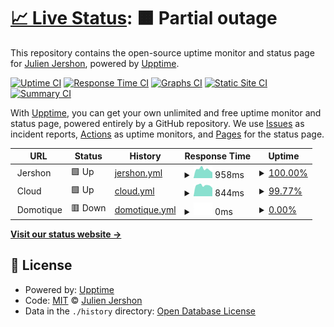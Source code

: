 # [📈 Live Status](https://jershon.github.io/status-jershon): <!--live status--> **🟧 Partial outage**

This repository contains the open-source uptime monitor and status page for [Julien Jershon](https://jershon.github.io/status-jershon), powered by [Upptime](https://github.com/upptime/upptime).

[![Uptime CI](https://github.com/jershon/status-jershon/workflows/Uptime%20CI/badge.svg)](https://github.com/jershon/status-jershon/actions?query=workflow%3A%22Uptime+CI%22)
[![Response Time CI](https://github.com/jershon/status-jershon/workflows/Response%20Time%20CI/badge.svg)](https://github.com/jershon/status-jershon/actions?query=workflow%3A%22Response+Time+CI%22)
[![Graphs CI](https://github.com/jershon/status-jershon/workflows/Graphs%20CI/badge.svg)](https://github.com/jershon/status-jershon/actions?query=workflow%3A%22Graphs+CI%22)
[![Static Site CI](https://github.com/jershon/status-jershon/workflows/Static%20Site%20CI/badge.svg)](https://github.com/jershon/status-jershon/actions?query=workflow%3A%22Static+Site+CI%22)
[![Summary CI](https://github.com/jershon/status-jershon/workflows/Summary%20CI/badge.svg)](https://github.com/jershon/status-jershon/actions?query=workflow%3A%22Summary+CI%22)

With [Upptime](https://upptime.js.org), you can get your own unlimited and free uptime monitor and status page, powered entirely by a GitHub repository. We use [Issues](https://github.com/jershon/status-jershon/issues) as incident reports, [Actions](https://github.com/jershon/status-jershon/actions) as uptime monitors, and [Pages](https://jershon.github.io/status-jershon) for the status page.

<!--start: status pages-->
<!-- This summary is generated by Upptime (https://github.com/upptime/upptime) -->
<!-- Do not edit this manually, your changes will be overwritten -->
<!-- prettier-ignore -->
| URL | Status | History | Response Time | Uptime |
| --- | ------ | ------- | ------------- | ------ |
| <img alt="" src="https://favicons.githubusercontent.com/null" height="13"> Jershon | 🟩 Up | [jershon.yml](https://github.com/jershon/status-jershon/commits/HEAD/history/jershon.yml) | <details><summary><img alt="Response time graph" src="./graphs/jershon/response-time-week.png" height="20"> 958ms</summary><br><a href="https://jershon.github.io/status-jershon/history/jershon"><img alt="Response time 907" src="https://img.shields.io/endpoint?url=https%3A%2F%2Fraw.githubusercontent.com%2Fjershon%2Fstatus-jershon%2FHEAD%2Fapi%2Fjershon%2Fresponse-time.json"></a><br><a href="https://jershon.github.io/status-jershon/history/jershon"><img alt="24-hour response time 627" src="https://img.shields.io/endpoint?url=https%3A%2F%2Fraw.githubusercontent.com%2Fjershon%2Fstatus-jershon%2FHEAD%2Fapi%2Fjershon%2Fresponse-time-day.json"></a><br><a href="https://jershon.github.io/status-jershon/history/jershon"><img alt="7-day response time 958" src="https://img.shields.io/endpoint?url=https%3A%2F%2Fraw.githubusercontent.com%2Fjershon%2Fstatus-jershon%2FHEAD%2Fapi%2Fjershon%2Fresponse-time-week.json"></a><br><a href="https://jershon.github.io/status-jershon/history/jershon"><img alt="30-day response time 945" src="https://img.shields.io/endpoint?url=https%3A%2F%2Fraw.githubusercontent.com%2Fjershon%2Fstatus-jershon%2FHEAD%2Fapi%2Fjershon%2Fresponse-time-month.json"></a><br><a href="https://jershon.github.io/status-jershon/history/jershon"><img alt="1-year response time 907" src="https://img.shields.io/endpoint?url=https%3A%2F%2Fraw.githubusercontent.com%2Fjershon%2Fstatus-jershon%2FHEAD%2Fapi%2Fjershon%2Fresponse-time-year.json"></a></details> | <details><summary><a href="https://jershon.github.io/status-jershon/history/jershon">100.00%</a></summary><a href="https://jershon.github.io/status-jershon/history/jershon"><img alt="All-time uptime 99.82%" src="https://img.shields.io/endpoint?url=https%3A%2F%2Fraw.githubusercontent.com%2Fjershon%2Fstatus-jershon%2FHEAD%2Fapi%2Fjershon%2Fuptime.json"></a><br><a href="https://jershon.github.io/status-jershon/history/jershon"><img alt="24-hour uptime 100.00%" src="https://img.shields.io/endpoint?url=https%3A%2F%2Fraw.githubusercontent.com%2Fjershon%2Fstatus-jershon%2FHEAD%2Fapi%2Fjershon%2Fuptime-day.json"></a><br><a href="https://jershon.github.io/status-jershon/history/jershon"><img alt="7-day uptime 100.00%" src="https://img.shields.io/endpoint?url=https%3A%2F%2Fraw.githubusercontent.com%2Fjershon%2Fstatus-jershon%2FHEAD%2Fapi%2Fjershon%2Fuptime-week.json"></a><br><a href="https://jershon.github.io/status-jershon/history/jershon"><img alt="30-day uptime 99.84%" src="https://img.shields.io/endpoint?url=https%3A%2F%2Fraw.githubusercontent.com%2Fjershon%2Fstatus-jershon%2FHEAD%2Fapi%2Fjershon%2Fuptime-month.json"></a><br><a href="https://jershon.github.io/status-jershon/history/jershon"><img alt="1-year uptime 99.82%" src="https://img.shields.io/endpoint?url=https%3A%2F%2Fraw.githubusercontent.com%2Fjershon%2Fstatus-jershon%2FHEAD%2Fapi%2Fjershon%2Fuptime-year.json"></a></details>
| <img alt="" src="https://favicons.githubusercontent.com/null" height="13"> Cloud | 🟩 Up | [cloud.yml](https://github.com/jershon/status-jershon/commits/HEAD/history/cloud.yml) | <details><summary><img alt="Response time graph" src="./graphs/cloud/response-time-week.png" height="20"> 844ms</summary><br><a href="https://jershon.github.io/status-jershon/history/cloud"><img alt="Response time 768" src="https://img.shields.io/endpoint?url=https%3A%2F%2Fraw.githubusercontent.com%2Fjershon%2Fstatus-jershon%2FHEAD%2Fapi%2Fcloud%2Fresponse-time.json"></a><br><a href="https://jershon.github.io/status-jershon/history/cloud"><img alt="24-hour response time 646" src="https://img.shields.io/endpoint?url=https%3A%2F%2Fraw.githubusercontent.com%2Fjershon%2Fstatus-jershon%2FHEAD%2Fapi%2Fcloud%2Fresponse-time-day.json"></a><br><a href="https://jershon.github.io/status-jershon/history/cloud"><img alt="7-day response time 844" src="https://img.shields.io/endpoint?url=https%3A%2F%2Fraw.githubusercontent.com%2Fjershon%2Fstatus-jershon%2FHEAD%2Fapi%2Fcloud%2Fresponse-time-week.json"></a><br><a href="https://jershon.github.io/status-jershon/history/cloud"><img alt="30-day response time 788" src="https://img.shields.io/endpoint?url=https%3A%2F%2Fraw.githubusercontent.com%2Fjershon%2Fstatus-jershon%2FHEAD%2Fapi%2Fcloud%2Fresponse-time-month.json"></a><br><a href="https://jershon.github.io/status-jershon/history/cloud"><img alt="1-year response time 768" src="https://img.shields.io/endpoint?url=https%3A%2F%2Fraw.githubusercontent.com%2Fjershon%2Fstatus-jershon%2FHEAD%2Fapi%2Fcloud%2Fresponse-time-year.json"></a></details> | <details><summary><a href="https://jershon.github.io/status-jershon/history/cloud">99.77%</a></summary><a href="https://jershon.github.io/status-jershon/history/cloud"><img alt="All-time uptime 99.81%" src="https://img.shields.io/endpoint?url=https%3A%2F%2Fraw.githubusercontent.com%2Fjershon%2Fstatus-jershon%2FHEAD%2Fapi%2Fcloud%2Fuptime.json"></a><br><a href="https://jershon.github.io/status-jershon/history/cloud"><img alt="24-hour uptime 100.00%" src="https://img.shields.io/endpoint?url=https%3A%2F%2Fraw.githubusercontent.com%2Fjershon%2Fstatus-jershon%2FHEAD%2Fapi%2Fcloud%2Fuptime-day.json"></a><br><a href="https://jershon.github.io/status-jershon/history/cloud"><img alt="7-day uptime 99.77%" src="https://img.shields.io/endpoint?url=https%3A%2F%2Fraw.githubusercontent.com%2Fjershon%2Fstatus-jershon%2FHEAD%2Fapi%2Fcloud%2Fuptime-week.json"></a><br><a href="https://jershon.github.io/status-jershon/history/cloud"><img alt="30-day uptime 99.69%" src="https://img.shields.io/endpoint?url=https%3A%2F%2Fraw.githubusercontent.com%2Fjershon%2Fstatus-jershon%2FHEAD%2Fapi%2Fcloud%2Fuptime-month.json"></a><br><a href="https://jershon.github.io/status-jershon/history/cloud"><img alt="1-year uptime 99.81%" src="https://img.shields.io/endpoint?url=https%3A%2F%2Fraw.githubusercontent.com%2Fjershon%2Fstatus-jershon%2FHEAD%2Fapi%2Fcloud%2Fuptime-year.json"></a></details>
| <img alt="" src="https://favicons.githubusercontent.com/null" height="13"> Domotique | 🟥 Down | [domotique.yml](https://github.com/jershon/status-jershon/commits/HEAD/history/domotique.yml) | <details><summary><img alt="Response time graph" src="./graphs/domotique/response-time-week.png" height="20"> 0ms</summary><br><a href="https://jershon.github.io/status-jershon/history/domotique"><img alt="Response time 0" src="https://img.shields.io/endpoint?url=https%3A%2F%2Fraw.githubusercontent.com%2Fjershon%2Fstatus-jershon%2FHEAD%2Fapi%2Fdomotique%2Fresponse-time.json"></a><br><a href="https://jershon.github.io/status-jershon/history/domotique"><img alt="24-hour response time 0" src="https://img.shields.io/endpoint?url=https%3A%2F%2Fraw.githubusercontent.com%2Fjershon%2Fstatus-jershon%2FHEAD%2Fapi%2Fdomotique%2Fresponse-time-day.json"></a><br><a href="https://jershon.github.io/status-jershon/history/domotique"><img alt="7-day response time 0" src="https://img.shields.io/endpoint?url=https%3A%2F%2Fraw.githubusercontent.com%2Fjershon%2Fstatus-jershon%2FHEAD%2Fapi%2Fdomotique%2Fresponse-time-week.json"></a><br><a href="https://jershon.github.io/status-jershon/history/domotique"><img alt="30-day response time 0" src="https://img.shields.io/endpoint?url=https%3A%2F%2Fraw.githubusercontent.com%2Fjershon%2Fstatus-jershon%2FHEAD%2Fapi%2Fdomotique%2Fresponse-time-month.json"></a><br><a href="https://jershon.github.io/status-jershon/history/domotique"><img alt="1-year response time 0" src="https://img.shields.io/endpoint?url=https%3A%2F%2Fraw.githubusercontent.com%2Fjershon%2Fstatus-jershon%2FHEAD%2Fapi%2Fdomotique%2Fresponse-time-year.json"></a></details> | <details><summary><a href="https://jershon.github.io/status-jershon/history/domotique">0.00%</a></summary><a href="https://jershon.github.io/status-jershon/history/domotique"><img alt="All-time uptime 68.12%" src="https://img.shields.io/endpoint?url=https%3A%2F%2Fraw.githubusercontent.com%2Fjershon%2Fstatus-jershon%2FHEAD%2Fapi%2Fdomotique%2Fuptime.json"></a><br><a href="https://jershon.github.io/status-jershon/history/domotique"><img alt="24-hour uptime 0.00%" src="https://img.shields.io/endpoint?url=https%3A%2F%2Fraw.githubusercontent.com%2Fjershon%2Fstatus-jershon%2FHEAD%2Fapi%2Fdomotique%2Fuptime-day.json"></a><br><a href="https://jershon.github.io/status-jershon/history/domotique"><img alt="7-day uptime 0.00%" src="https://img.shields.io/endpoint?url=https%3A%2F%2Fraw.githubusercontent.com%2Fjershon%2Fstatus-jershon%2FHEAD%2Fapi%2Fdomotique%2Fuptime-week.json"></a><br><a href="https://jershon.github.io/status-jershon/history/domotique"><img alt="30-day uptime 34.33%" src="https://img.shields.io/endpoint?url=https%3A%2F%2Fraw.githubusercontent.com%2Fjershon%2Fstatus-jershon%2FHEAD%2Fapi%2Fdomotique%2Fuptime-month.json"></a><br><a href="https://jershon.github.io/status-jershon/history/domotique"><img alt="1-year uptime 68.12%" src="https://img.shields.io/endpoint?url=https%3A%2F%2Fraw.githubusercontent.com%2Fjershon%2Fstatus-jershon%2FHEAD%2Fapi%2Fdomotique%2Fuptime-year.json"></a></details>

<!--end: status pages-->

[**Visit our status website →**](https://jershon.github.io/status-jershon)

## 📄 License

- Powered by: [Upptime](https://github.com/upptime/upptime)
- Code: [MIT](./LICENSE) © [Julien Jershon](https://jershon.github.io/status-jershon)
- Data in the `./history` directory: [Open Database License](https://opendatacommons.org/licenses/odbl/1-0/)

